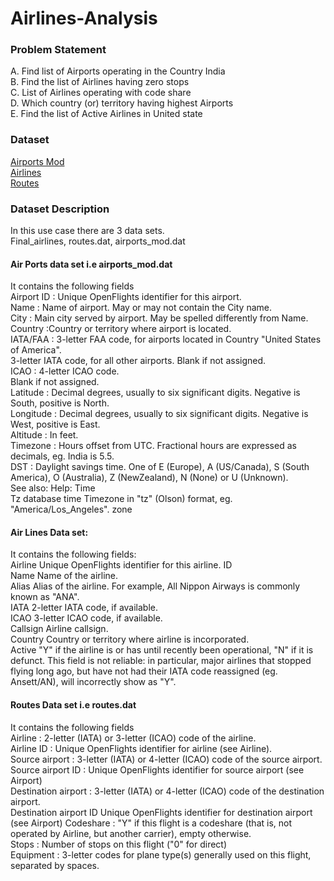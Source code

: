 # Airlines-Analysis

### Problem Statement <br/>
A. Find list of Airports operating in the Country India <br/>
B. Find the list of Airlines having zero stops <br/>
C. List of Airlines operating with code share <br/>
D. Which country (or) territory having highest Airports <br/>
E. Find the list of Active Airlines in United state <br/>

### Dataset
[Airports Mod](./airports_mod.dat)<br/>
[Airlines](./Final_airlines) <br/>
[Routes](./routes.dat)

### Dataset Description
In this use case there are 3 data sets. <br/>
Final_airlines, routes.dat, airports_mod.dat

#### Air Ports data set i.e airports_mod.dat <br/>
It contains the following fields <br/>
Airport ID : Unique OpenFlights identifier for this airport. <br/>
Name : Name of airport. May or may not contain the City name. <br/>
City : Main city served by airport. May be spelled differently from Name. <br/>
Country :Country or territory where airport is located. <br/>
IATA/FAA : 3-letter FAA code, for airports located in Country "United States of America".<br/>
3-letter IATA code, for all other airports.
Blank if not assigned. <br/>
ICAO : 4-letter ICAO code. <br/>
Blank if not assigned. <br/>
Latitude : Decimal degrees, usually to six significant digits. Negative is South, positive is North. <br/>
Longitude : Decimal degrees, usually to six significant digits. Negative is West, positive is East. <br/>
Altitude : In feet. <br/>
Timezone : Hours offset from UTC. Fractional hours are expressed as decimals, eg. India is 5.5. <br/>
DST : Daylight savings time. One of E (Europe), A (US/Canada), S (South America), O (Australia), Z (NewZealand), N (None) or U (Unknown). <br/>
See also: Help: Time <br/>
Tz database time Timezone in "tz" (Olson) format, eg. "America/Los_Angeles". zone <br/>

#### Air Lines Data set:
It contains the following fields:<br/>
Airline Unique OpenFlights identifier for this airline. ID <br/>
Name Name of the airline. <br/>
Alias Alias of the airline. For example, All Nippon Airways is commonly known as "ANA". <br/>
IATA 2-letter IATA code, if available. <br/>
ICAO 3-letter ICAO code, if available. <br/>
Callsign Airline callsign. <br/>
Country Country or territory where airline is incorporated. <br/>
Active "Y" if the airline is or has until recently been operational, "N" if it is defunct. This field is not reliable: in particular, major airlines that stopped flying long ago, but have not had their IATA code reassigned (eg. Ansett/AN), will incorrectly show as "Y". <br/>

#### Routes Data set i.e routes.dat
It contains the following fields <br/>
Airline : 2-letter (IATA) or 3-letter (ICAO) code of the airline. <br/>
Airline ID : Unique OpenFlights identifier for airline (see Airline). <br/>
Source airport : 3-letter (IATA) or 4-letter (ICAO) code of the source airport. <br/>
Source airport ID : Unique OpenFlights identifier for source airport (see Airport) <br/>
Destination airport : 3-letter (IATA) or 4-letter (ICAO) code of the destination airport. <br/>
Destination airport ID Unique OpenFlights identifier for destination airport (see Airport)
Codeshare : "Y" if this flight is a codeshare (that is, not operated by Airline, but another carrier), empty otherwise. <br/>
Stops : Number of stops on this flight ("0" for direct) <br/>
Equipment  : 3-letter codes for plane type(s) generally used on this flight, separated by spaces.